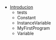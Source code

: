 - [Introducion](/00-Introducion)
    - tests
    - Constant
    - InstanceVariable
    - MyFirstProgram
    - Variable